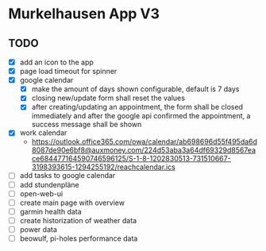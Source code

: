 # Murkelhausen App V3

## TODO

- [x] add an icon to the app
- [x] page load timeout for spinner
- [x] google calendar
    - [x] make the amount of days shown configurable, default is 7 days 
    - [x] closing new/update form shall reset the values
    - [x] after creating/updating an appointment, the form shall be closed immediately and after the google api confirmed the appointment, a success message shall be shown
- [x] work calendar
    - https://outlook.office365.com/owa/calendar/ab698696d55f495da6d8087de90e6bf8@auxmoney.com/224d53aba3a64df69329d8567eace684477164590746596125/S-1-8-1202830513-731510667-3198393615-1294255192/reachcalendar.ics 
- [ ] add tasks to google calendar
- [ ] add stundenpläne
- [ ] open-web-ui
- [ ] create main page with overview
- [ ] garmin health data
- [ ] create historization of weather data
- [ ] power data
- [ ] beowulf, pi-holes performance data